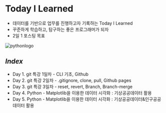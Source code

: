 # Today I Learned

* 데이터를 기반으로 업무를 진행하고자 기록하는 Today I Learned
* 꾸준하게 학습하고, 탐구하는 좋은 프로그래머가 되자
* 2일 1 포스팅 목표

![pythonlogo](https://www.msbiblog.com/wp-content/uploads/2016/09/Python_logo.png)

## *Index*
- Day 1. git 특강 1일차 - CLI 기초, Github
- Day 2. git 특강 2일차 - .gitignore, clone, pull, Github pages
- Day 3. git 특강 3일차 - reset, revert, Branch, Branch-merge
- Day 4. Python - Matplotlib을 이용한 데이터 시각화 : 기상공공데이터 활용
- Day 5. Python - Matplotlib을 이용한 데이터 시각화 : 기상공공데이터&인구공공데이터 활용